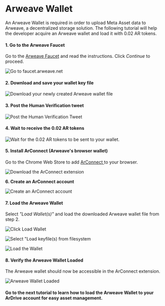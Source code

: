 # Arweave Wallet

An Arweave Wallet is required in order to upload Meta Asset data to Arweave, a decentralized storage solution. The following tutorial will help the developer acquire an Arweave wallet and load it with 0.02 AR tokens.

#### 1. Go to the Arweave Faucet&#x20;

Go to the [Arweave Faucet](https://faucet.arweave.net) and read the instructions. Click _Continue_ to proceed.

![Go to faucet.arweave.net](<../../../../.gitbook/assets/image (30).png>)

#### 2. Download and save your wallet key file

![Download your newly created Arweave wallet file](<../../../../.gitbook/assets/image (34).png>)

#### 3. Post the Human Verification tweet

![Post the Human Verification Tweet ](<../../../../.gitbook/assets/image (32).png>)

#### 4. Wait to receive the 0.02 AR tokens

![Wait for the 0.02 AR tokens to be sent to your wallet.](<../../../../.gitbook/assets/image (23).png>)

#### 5. Install ArConnect (Arweave's browser wallet)

Go to the Chrome Web Store to add [ArConnect ](https://chrome.google.com/webstore/detail/arconnect/einnioafmpimabjcddiinlhmijaionap)to your browser.

![Download the ArConnect extension](<../../../../.gitbook/assets/image (38).png>)

**6. Create an ArConnect account**

![Create an ArConnect account](<../../../../.gitbook/assets/image (4).png>)

#### 7. Load the Arweave Wallet

Select _"Load Wallet(s)"_ and load the downloaded Arweave wallet file from step 2.&#x20;

![Click Load Wallet](<../../../../.gitbook/assets/image (27).png>)

![Select "Load keyfile(s) from filesystem](<../../../../.gitbook/assets/image (26).png>)

![Load the Wallet](<../../../../.gitbook/assets/image (35).png>)

#### 8. Verify the Arweave Wallet Loaded

The Arweave wallet should now be accessible in the ArConnect extension.

![Arweave Wallet Loaded](<../../../../.gitbook/assets/image (28).png>)

#### Go to the next tutorial to learn how to load the Arweave Wallet to your ArDrive account for easy asset management.
